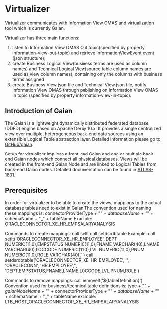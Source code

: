 <!-- SPDX-License-Identifier: Apache-2.0 -->
<!-- Copyright Contributors to the ODPi Egeria project.  -->
# Virtualizer
Virtualizer communicates with Information View OMAS and virtualization tool which is currently Gaian.

Virtualizer has three main functions:
1. listen to Information View OMAS Out topic(specified by property information-view-out-topic) and retrieve InformationViewEvent event (json structure);
2. create Business Logical View(business terms are used as column names) and Technical Logical View(source table column names are used as view column names), containing only the columns with business terms assigned
3. create Business View json file and Technical View json file, notify Information View OMAS through publishing on Information View OMAS In topic (specified by property information-view-in-topic).

## Introduction of Gaian
The Gaian is a lightweight dynamically distributed federated database (DDFD) engine based on Apache Derby 10.x. It provides a single centralized view over multiple, heterogeneous back-end data sources using an extensible Logical Table abstraction layer. Detailed information please go to [GitHub/gaian](https://github.com/gaiandb).

Setup for virtualizer impliess a front-end Gaian and one or multiple back-end Gaian nodes which connect all physical databases. Views will be created in the front-end Gaian Node and are linked to Logical Tables from back-end Gaian nodes. Detailed documentation can be found in [ATLAS-1831](https://issues.apache.org/jira/browse/ATLAS-1831).

## Prerequisites

In order for virtualizer to be able to create the views, mappings to the actual database tables need to exist in Gaian
The convention used for naming these mappings is: connectorProviderType + "_" + databaseName + "_" + schemaName + "_" + tableName
Example: ORACLECONNECTOR_XE_HR_EMPSALARYANALYSIS

Commands to create mappings:
call setlt
call setdsrdbtable
Example:
call setlt('ORACLECONNECTOR_XE_HR_EMPLOYEE','DEPT NUMERIC(11,0),EMPSTATUS NUMERIC(11,0),FNAME VARCHAR(40),LNAME VARCHAR(40),LOCCODE NUMERIC(11,0),LVL NUMERIC(11,0),PNUM NUMERIC(11,0),ROLE VARCHAR(40)','')
call setdsrdbtable('ORACLECONNECTOR_XE_HR_EMPLOYEE', '', 'ORACLECONN', 'HR.EMPLOYEE','', 'DEPT,EMPSTATUS,FNAME,LNAME,LOCCODE,LVL,PNUM,ROLE')

Commands to remove mappings: 
call removelt('${tableDefinition}')
Convention used for business/technical table definitions is: type + "_" + gaianNodeName + "_" + connectorProviderType + "_" + databaseName + "_" + schemaName + "_" + tableName
example: LTB_HOST_ORACLECONNECTOR_XE_HR_EMPSALARYANALYSIS







